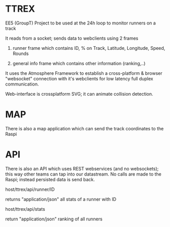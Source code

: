TTREX
=====

EE5 (GroupT) Project to be used at the 24h loop to monitor runners on a track

It reads from a socket; sends data to webclients using 2 frames 

1. runner frame which contains ID, % on Track, Latitude, Longitude, Speed, Rounds
  
2. general info frame which contains other information (ranking,..)

It uses the Atmosphere Framework to establish a cross-platform & browser "websocket" connection with it's webclients for 
low latency full duplex communication.

Web-interface is crossplatform SVG; it can animate collision detection.

MAP
===

There is also a map application which can send the track coordinates to the Raspi


API
====

There is also an API which uses REST webservices (and no websockets); this way other teams can tap into our datastream.
No calls are made to the Raspi; instead persisted data is send back.

host/ttrex/api/runner/ID

returns "application/json"
all stats of a runner with ID

host/ttrex/api/stats

return "application/json"
ranking of all runners

